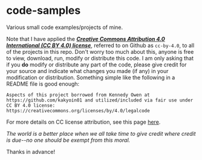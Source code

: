 # code-samples
Various small code examples/projects of mine.

Note that I have applied the ***[Creative Commons Attribution 4.0 International (CC BY 4.0) license](https://creativecommons.org/licenses/by/4.0/legalcode)***, referred to on Github as <code>cc-by-4.0</code>, to all of the projects in this repo. Don't worry too much about this, anyone is free to view, download, run, modify or distribute this code. I am only asking that if you **do** modify or distribute any part of the code, please give credit for your source and indicate what changes you made (if any) in your modification or distribution. Something simple like the following in a README file is good enough:

    Aspects of this project borrowed from Kennedy Owen at https://github.com/kakyoin01 and utilized/included via fair use under CC BY 4.0 license: https://creativecommons.org/licenses/by/4.0/legalcode

For more details on CC license attribution, see this page [here](https://creativecommons.org/use-remix/attribution/).

*The world is a better place when we all take time to give credit where credit is due--no one should be exempt from this moral.*

Thanks in advance!
